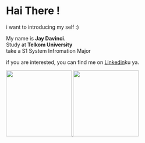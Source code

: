 # Hai There ! 
i want to introducing my self :)

My name is  **Jay Davinci**.\
Study at **Telkom University** 
<br>
take a S1 System Infromation Major


if you are interested, you can find me on [Linkedin](https://www.linkedin.com/in/JayDavinci/)ku ya.
<p align="left">
<a href="https://github.com/JayDavinci">
  <img height="180em" src="https://github-readme-stats-eight-theta.vercel.app/api?username=JayDavinci&show_icons=true&theme=algolia&include_all_commits=true&count_private=true"/>
  <img height="180em" src="https://github-readme-stats-eight-theta.vercel.app/api/top-langs/?username=gilangadhan&layout=compact&langs_count=8&theme=algolia"/>
</a>
</p>
